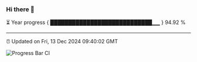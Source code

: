 ### Hi there 👋

⏳ Year progress { ████████████████████████████▁▁ } 94.92 %

---

⏰ Updated on Fri, 13 Dec 2024 09:40:02 GMT

![Progress Bar CI](https://github.com/IshwaranRudhara/GIT-ACTION/workflows/Progress%20Bar%20CI/badge.svg)

